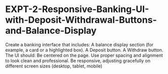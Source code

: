 # EXPT-2-Responsive-Banking-UI-with-Deposit-Withdrawal-Buttons-and-Balance-Display
Create a banking interface that includes: A balance display section (for example, a card or a highlighted box). A Deposit button. A Withdraw button. The UI should: Be centered on the page. Use proper spacing and alignment to look clean and professional. Be responsive, adjusting gracefully on different screen sizes (desktop, tablet, mobile)
